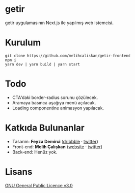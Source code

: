 # getir
getir uygulamasının Next.js ile yapılmış web istemcisi.

# Kurulum
```
git clone https://github.com/melihcaliskan/getir-frontend
npm i
yarn dev | yarn build | yarn start
```

# Todo
- CTA'daki border-radius sorunu çözülecek.
- Aramaya basınca aşağıya menü açılacak.
- Loading componentine animasyon yapılacak.

# Katkıda Bulunanlar
- Tasarım: **Feyza Demirci** ([dribbble](https://dribbble.com/feyzademirci) · [twitter](https://twitter.com/corbieofthesoul))
- Front-end: **Melih Çalışkan** ([website](https://melihcaliskan.com) · [twitter](https://twitter.com/melih_caliskan))
- Back-end: Henüz yok.

# Lisans
[GNU General Public Licence v3.0](http://www.gnu.org/licenses/gpl-3.0.tr.html)
